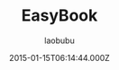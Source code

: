 ---
title: EasyBook
github: https://github.com/laobubu/jekyll-theme-EasyBook
demo: https://blog.laobubu.net/
author: laobubu
ssg:
  - Jekyll
cms:
  - No Cms
date: 2015-01-15T06:14:44.000Z
github_branch: gh-pages
description: Another Jekyll Blog Theme 'EasyBook'
stale: true
---